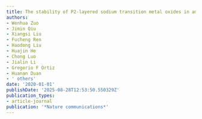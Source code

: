 ```yaml
---
title: The stability of P2-layered sodium transition metal oxides in ambient atmospheres
authors:
- Wenhua Zuo
- Jimin Qiu
- Xiangsi Liu
- Fucheng Ren
- Haodong Liu
- Huajin He
- Chong Luo
- Jialin Li
- Gregorio F Ortiz
- Huanan Duan
- ' others'
date: '2020-01-01'
publishDate: '2025-08-28T12:53:50.550329Z'
publication_types:
- article-journal
publication: '*Nature communications*'
---
```

